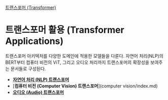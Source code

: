 [트랜스포머 (Transformer)](../index.md)
# 트랜스포머 활용 (Transformer Applications)

트랜스포머 아키텍처를 다양한 도메인에 적용한 모델들을 다룬다. 자연어 처리(NLP)의 BERT부터 컴퓨터 비전의 ViT, 그리고 오디오 처리까지 트랜스포머의 확장성을 보여주는 문서들로 구성된다.

- [**자연어 처리 (NLP) 트랜스포머**](nlp/index.md)
- [**컴퓨터 비전 (Computer Vision) 트랜스포머**](computer vision/index.md)
- [**오디오 (Audio) 트랜스포머**](audio/index.md)

